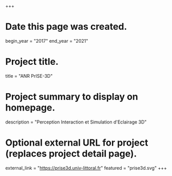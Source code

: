 +++
# Date this page was created.
begin_year = "2017"
end_year = "2021"

# Project title.
title = "ANR PrISE-3D"

# Project summary to display on homepage.
description = "Perception Interaction et Simulation d'Eclairage 3D"



# Optional external URL for project (replaces project detail page).
external_link = "https://prise3d.univ-littoral.fr"
featured = "prise3d.svg"
+++

